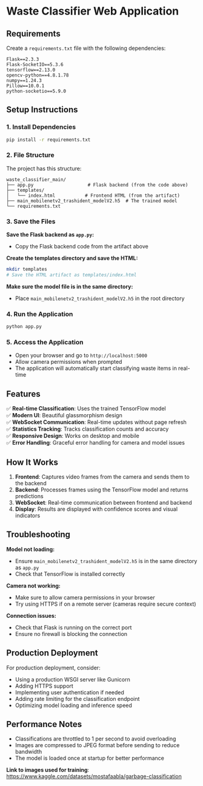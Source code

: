 # Waste Classifier Web Application

## Requirements

Create a `requirements.txt` file with the following dependencies:

```
Flask==2.3.3
Flask-SocketIO==5.3.6
tensorflow==2.13.0
opencv-python==4.8.1.78
numpy==1.24.3
Pillow==10.0.1
python-socketio==5.9.0
```

## Setup Instructions

### 1. Install Dependencies
```bash
pip install -r requirements.txt
```

### 2. File Structure
The project has this structure:
```
waste_classifier_main/
├── app.py                    # Flask backend (from the code above)
├── templates/
│   └── index.html           # Frontend HTML (from the artifact)
├── main_mobilenetv2_trashident_modelV2.h5  # The trained model
└── requirements.txt
```

### 3. Save the Files

**Save the Flask backend as `app.py`:**
- Copy the Flask backend code from the artifact above

**Create the templates directory and save the HTML:**
```bash
mkdir templates
# Save the HTML artifact as templates/index.html
```

**Make sure the model file is in the same directory:**
- Place `main_mobilenetv2_trashident_modelV2.h5` in the root directory

### 4. Run the Application
```bash
python app.py
```

### 5. Access the Application
- Open your browser and go to `http://localhost:5000`
- Allow camera permissions when prompted
- The application will automatically start classifying waste items in real-time

## Features

✅ **Real-time Classification**: Uses the trained TensorFlow model  
✅ **Modern UI**: Beautiful glassmorphism design  
✅ **WebSocket Communication**: Real-time updates without page refresh  
✅ **Statistics Tracking**: Tracks classification counts and accuracy  
✅ **Responsive Design**: Works on desktop and mobile  
✅ **Error Handling**: Graceful error handling for camera and model issues  

## How It Works

1. **Frontend**: Captures video frames from the camera and sends them to the backend
2. **Backend**: Processes frames using the TensorFlow model and returns predictions
3. **WebSocket**: Real-time communication between frontend and backend
4. **Display**: Results are displayed with confidence scores and visual indicators

## Troubleshooting

**Model not loading:**
- Ensure `main_mobilenetv2_trashident_modelV2.h5` is in the same directory as `app.py`
- Check that TensorFlow is installed correctly

**Camera not working:**
- Make sure to allow camera permissions in your browser
- Try using HTTPS if on a remote server (cameras require secure context)

**Connection issues:**
- Check that Flask is running on the correct port
- Ensure no firewall is blocking the connection

## Production Deployment

For production deployment, consider:
- Using a production WSGI server like Gunicorn
- Adding HTTPS support
- Implementing user authentication if needed
- Adding rate limiting for the classification endpoint
- Optimizing model loading and inference speed

## Performance Notes

- Classifications are throttled to 1 per second to avoid overloading
- Images are compressed to JPEG format before sending to reduce bandwidth
- The model is loaded once at startup for better performance

**Link to images used for training**: https://www.kaggle.com/datasets/mostafaabla/garbage-classification